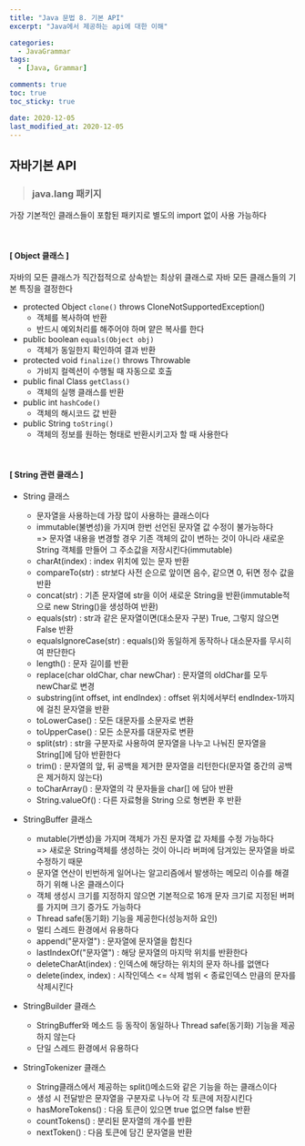 ```yaml
---
title: "Java 문법 8. 기본 API"
excerpt: "Java에서 제공하는 api에 대한 이해"

categories:
  - JavaGrammar
tags:
  - [Java, Grammar]

comments: true
toc: true
toc_sticky: true

date: 2020-12-05
last_modified_at: 2020-12-05
---
```


## 자바기본 API

> ### java.lang 패키지

가장 기본적인 클래스들이 포함된 패키지로 별도의 import 없이 사용 가능하다

<br>

#### [ Object 클래스 ]

자바의 모든 클래스가 직간접적으로 상속받는 최상위 클래스로 자바 모든 클래스들의 기본 특징을 결정한다

- protected Object `clone()` throws CloneNotSupportedException()
  - 객체를 복사하여 반환
  - 반드시 예외처리를 해주어야 하며 얕은 복사를 한다
- public boolean `equals(Object obj)`
  - 객체가 동일한지 확인하여 결과 반환
- protected void `finalize()` throws Throwable
  - 가비지 컬렉션이 수행될 때 자동으로 호출
- public final Class `getClass()`
  - 객체의 실행 클래스를 반환
- public int `hashCode()`
  - 객체의 해시코드 값 반환
- public String `toString()`
  - 객체의 정보를 원하는 형태로 반환시키고자 할 때 사용한다

<br>

#### [ String 관련 클래스 ]

- String 클래스

  - 문자열을 사용하는데 가장 많이 사용하는 클래스이다
  - immutable(불변성)을 가지며 한번 선언된 문자열 값 수정이 불가능하다  
    => 문자열 내용을 변경할 경우 기존 객체의 값이 변하는 것이 아니라 새로운 String 객체를 만들어 그 주소값을 저장시킨다(immutable)
  - charAt(index) : index 위치에 있는 문자 반환
  - compareTo(str) : str보다 사전 순으로 앞이면 음수, 같으면 0, 뒤면 정수 값을 반환
  - concat(str) : 기존 문자열에 str을 이어 새로운 String을 반환(immutable적으로 new String()을 생성하여 반환)
  - equals(str) : str과 같은 문자열이면(대소문자 구분) True, 그렇지 않으면 False 반환
  - equalsIgnoreCase(str) : equals()와 동일하게 동작하나 대소문자를 무시히여 판단한다
  - length() : 문자 길이를 반환
  - replace(char oldChar, char newChar) : 문자열의 oldChar를 모두 newChar로 변경
  - substring(int offset, int endIndex) : offset 위치에서부터 endIndex-1까지에 걸친 문자열을 반환
  - toLowerCase() : 모든 대문자를 소문자로 변환
  - toUpperCase() : 모든 소문자를 대문자로 변환
  - split(str) : str을 구분자로 사용하여 문자열을 나누고 나눠진 문자열을 String[]에 담아 반환한다
  - trim() : 문자열의 앞, 뒤 공백을 제거한 문자열을 리턴한다(문자열 중간의 공백은 제거하지 않는다)
  - toCharArray() : 문자열의 각 문자들을 char[] 에 담아 반환
  - String.valueOf() : 다른 자료형을 String 으로 형변환 후 반환

- StringBuffer 클래스

  - mutable(가변성)을 가지며 객체가 가진 문자열 값 자체를 수정 가능하다  
    => 새로운 String객체를 생성하는 것이 아니라 버퍼에 담겨있는 문자열을 바로 수정하기 때문
  - 문자열 연산이 빈번하게 일어나는 알고리즘에서 발생하는 메모리 이슈를 해결하기 위해 나온 클래스이다
  - 객체 생성시 크기를 지정하지 않으면 기본적으로 16개 문자 크기로 지정된 버퍼를 가지며 크기 증가도 가능하다
  - Thread safe(동기화) 기능을 제공한다(성능저하 요인)
  - 멀티 스레드 환경에서 유용하다
  - append("문자열") : 문자열에 문자열을 합친다
  - lastIndexOf("문자열") : 해당 문자열의 마지막 위치를 반환한다
  - deleteCharAt(index) : 인덱스에 해당하는 위치의 문자 하나를 없앤다
  - delete(index, index) : 시작인덱스 <= 삭제 범위 < 종료인덱스 만큼의 문자를 삭제시킨다

- StringBuilder 클래스

  - StringBuffer와 메소드 등 동작이 동일하나 Thread safe(동기화) 기능을 제공하지 않는다
  - 단일 스레드 환경에서 유용하다

- StringTokenizer 클래스
  - String클래스에서 제공하는 split()메소드와 같은 기능을 하는 클래스이다
  - 생성 시 전달받은 문자열을 구분자로 나누어 각 토큰에 저장시킨다
  - hasMoreTokens() : 다음 토큰이 있으면 true 없으면 false 반환
  - countTokens() : 분리된 문자열의 개수를 반환
  - nextToken() : 다음 토큰에 담긴 문자열을 반환
